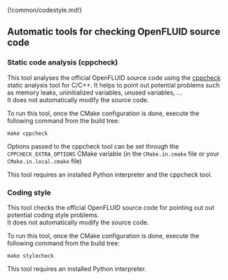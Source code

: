 {!common/codestyle.md!}

## Automatic tools for checking OpenFLUID source code

### Static code analysis (cppcheck)

This tool analyses the official OpenFLUID source code using the [cppcheck](http://cppcheck.sourceforge.net/) static analysis tool for C/C++. It helps to point out potential problems such as memory leaks, uninitialized variables, unused variables, ...  
It does not automatically modify the source code.  

To run this tool, once the CMake configuration is done, execute the following command from the build tree:
```
make cppcheck
```

Options passed to the cppcheck tool can be set through the `CPPCHECK_EXTRA_OPTIONS` CMake variable (in the `CMake.in.cmake` file or your `CMake.in.local.cmake` file)

This tool requires an installed Python interpreter and the cppcheck tool.

### Coding style

This tool checks the official OpenFLUID source code for pointing out out potential coding style problems.  
It does not automatically modify the source code.  

To run this tool, once the CMake configuration is done, execute the following command from the build tree:
```
make stylecheck
```

This tool requires an installed Python interpreter.
